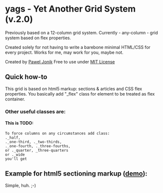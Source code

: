 # yags - Yet Another Grid System (v.2.0)

Previously based on a 12-column grid system.
Currently - any-column - grid system based on flex properties.

Created solely for not having to write a barebone minimal HTML/CSS for every project.
Works for me, may work for you, maybe not.

Created by [Pawel Jonik](http://twitter.com/)
Free to use under [MIT License](http://opensource.org/licenses/MIT/)

## Quick how-to
This grid is based on html5 markup: sections & articles and CSS flex properties.
You basically add "_flex" class for element to be treated as flex container.

### Other useful classes are:
#### This is TODO:
	To force columns on any circumstances add class:
	._half,
	._one-third, ._two-thirds,
	._one-fourth, ._three-fourths, 
	or ._quarter, _three-quarters
	or ._wide
	you'll get 

## Example for html5 sectioning markup ([demo](http://paweljonik.net/.github/yags/index.html)): 

Simple, huh. ;-)

